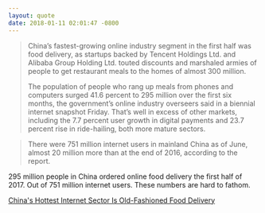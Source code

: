 ```yaml
---
layout: quote
date: 2018-01-11 02:01:47 -0800
---
```


> China’s fastest-growing online industry segment in the first half was food delivery, as startups backed by Tencent Holdings Ltd. and Alibaba Group Holding Ltd. touted discounts and marshaled armies of people to get restaurant meals to the homes of almost 300 million.
>
> The population of people who rang up meals from phones and computers surged 41.6 percent to 295 million over the first six months, the government’s online industry overseers said in a biennial internet snapshot Friday. That’s well in excess of other markets, including the 7.7 percent user growth in digital payments and 23.7 percent rise in ride-hailing, both more mature sectors.

> There were 751 million internet users in mainland China as of June, almost 20 million more than at the end of 2016, according to the report.

295 million people in China ordered online food delivery the first half of 2017. Out of 751 million internet users. These numbers are hard to fathom.

[China's Hottest Internet Sector Is Old-Fashioned Food Delivery](https://www.bloomberg.com/news/articles/2017-08-04/china-s-hottest-internet-sector-is-old-fashioned-food-delivery)
